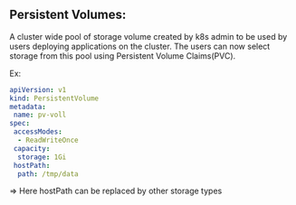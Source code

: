 ## Persistent Volumes:
A cluster wide pool of storage volume created by k8s admin to be used by users deploying applications on the cluster. The users can now select storage from this pool using Persistent Volume Claims(PVC).

Ex:
```yaml
apiVersion: v1
kind: PersistentVolume
metadata:
 name: pv-voll
spec:
 accessModes:
  - ReadWriteOnce
 capacity:
  storage: 1Gi
 hostPath:
  path: /tmp/data
```

=> Here hostPath can be replaced by other storage types
